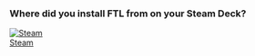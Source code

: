 ### Where did you install FTL from on your Steam Deck?

<div class="selector-grid">
    <a class="item" href="steam-install">
        <img class="sub-item selector-grid-image" src="{{ '/assets/img/Steam_logo.svg' | relative_url }}" alt="Steam" />
        <div class="sub-item selector-item-text">Steam</div>
    </a>
    <!--
    <a class="item" href="gog-humble">
        <img class="sub-item selector-grid-image" src="{{ '/assets/img/GOG.com_logo.svg' | relative_url }}" alt="GoG.com" />
        <div class="sub-item selector-item-text">GoG</div>
    </a>
    <a class="item" href="gog-humble">
        <img class="sub-item selector-grid-image" src="{{ '/assets/img/Humble_Bundle_logo.svg' | relative_url }}" alt="Humble Bundle" />
        <div class="sub-item selector-item-text">Humble Bundle</div>
    </a>
    <a class="item" href="proton-guide#epic">
        <img class="sub-item selector-grid-image" src="{{ '/assets/img/Epic_Games_logo.svg' | relative_url }}" alt="Epic Games" />
        <div class="sub-item selector-item-text">Epic Games</div>
    </a>
    <a class="item" href="proton-guide#origin">
        <img class="sub-item selector-grid-image" src="{{ '/assets/img/Origin.svg' | relative_url }}" alt="Origin" />
        <div class="sub-item selector-item-text">Origin</div>
    </a>
    <a class="item" href="proton-guide#pc-game-pass">
        <img class="sub-item selector-grid-image" src="{{ '/assets/img/PC_Game_Pass_logo.svg' | relative_url }}" alt="PC Game Pass" />
        <div class="sub-item selector-item-text">Microsoft/Xbox PC Game Pass</div>
    </a>
    -->
</div>
